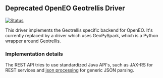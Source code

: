 ## Deprecated OpenEO Geotrellis Driver

[![Status](https://img.shields.io/badge/Status-proof--of--concept-yellow.svg)]()

This driver implements the Geotrellis specific backend for OpenEO. It's currently replaced by a driver which uses GeoPySpark, which is a Python wrapper around Geotrellis.

### Implementation details
The REST API tries to use standardized Java API's, such as JAX-RS for REST services
and [json processing](https://jcp.org/en/jsr/detail?id=353) for generic JSON parsing.
